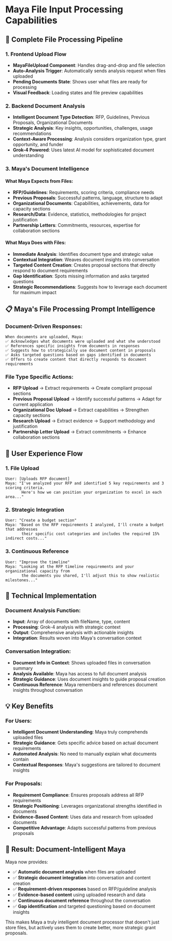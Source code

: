 # Maya File Input Processing Capabilities

## 🔄 **Complete File Processing Pipeline**

### 1. **Frontend Upload Flow**
- **MayaFileUpload Component**: Handles drag-and-drop and file selection
- **Auto-Analysis Trigger**: Automatically sends analysis request when files uploaded
- **Pending Documents State**: Shows user what files are ready for processing
- **Visual Feedback**: Loading states and file preview capabilities

### 2. **Backend Document Analysis**
- **Intelligent Document Type Detection**: RFP, Guidelines, Previous Proposals, Organizational Documents
- **Strategic Analysis**: Key insights, opportunities, challenges, usage recommendations
- **Context-Aware Processing**: Analysis considers organization type, grant opportunity, and funder
- **Grok-4 Powered**: Uses latest AI model for sophisticated document understanding

### 3. **Maya's Document Intelligence**

#### **What Maya Expects from Files:**
- **RFP/Guidelines**: Requirements, scoring criteria, compliance needs
- **Previous Proposals**: Successful patterns, language, structure to adapt
- **Organizational Documents**: Capabilities, achievements, data for capacity sections
- **Research/Data**: Evidence, statistics, methodologies for project justification
- **Partnership Letters**: Commitments, resources, expertise for collaboration sections

#### **What Maya Does with Files:**
- **Immediate Analysis**: Identifies document type and strategic value
- **Contextual Integration**: Weaves document insights into conversation
- **Targeted Content Creation**: Creates proposal sections that directly respond to document requirements
- **Gap Identification**: Spots missing information and asks targeted questions
- **Strategic Recommendations**: Suggests how to leverage each document for maximum impact

## 📋 **Maya's File Processing Prompt Intelligence**

### **Document-Driven Responses:**
```
When documents are uploaded, Maya:
✅ Acknowledges what documents were uploaded and what she understood
✅ References specific insights from documents in responses
✅ Suggests how to strategically use document content in proposals
✅ Asks targeted questions based on gaps identified in documents
✅ Offers to create content that directly responds to document requirements
```

### **File Type Specific Actions:**
- **RFP Upload** → Extract requirements → Create compliant proposal sections
- **Previous Proposal Upload** → Identify successful patterns → Adapt for current application
- **Organizational Doc Upload** → Extract capabilities → Strengthen capacity sections
- **Research Upload** → Extract evidence → Support methodology and justification
- **Partnership Letter Upload** → Extract commitments → Enhance collaboration sections

## 🎯 **User Experience Flow**

### 1. **File Upload**
```
User: [Uploads RFP document]
Maya: "I've analyzed your RFP and identified 5 key requirements and 3 scoring criteria. 
       Here's how we can position your organization to excel in each area..."
```

### 2. **Strategic Integration**
```
User: "Create a budget section"
Maya: "Based on the RFP requirements I analyzed, I'll create a budget that addresses 
       their specific cost categories and includes the required 15% indirect costs..."
```

### 3. **Continuous Reference**
```
User: "Improve the timeline"
Maya: "Looking at the RFP timeline requirements and your organizational capacity from 
       the documents you shared, I'll adjust this to show realistic milestones..."
```

## 🚀 **Technical Implementation**

### **Document Analysis Function:**
- **Input**: Array of documents with fileName, type, content
- **Processing**: Grok-4 analysis with strategic context
- **Output**: Comprehensive analysis with actionable insights
- **Integration**: Results woven into Maya's conversation context

### **Conversation Integration:**
- **Document Info in Context**: Shows uploaded files in conversation summary
- **Analysis Available**: Maya has access to full document analysis
- **Strategic Guidance**: Uses document insights to guide proposal creation
- **Continuous Reference**: Maya remembers and references document insights throughout conversation

## 💡 **Key Benefits**

### **For Users:**
- **Intelligent Document Understanding**: Maya truly comprehends uploaded files
- **Strategic Guidance**: Gets specific advice based on actual document requirements
- **Automated Analysis**: No need to manually explain what documents contain
- **Contextual Responses**: Maya's suggestions are tailored to document insights

### **For Proposals:**
- **Requirement Compliance**: Ensures proposals address all RFP requirements
- **Strategic Positioning**: Leverages organizational strengths identified in documents
- **Evidence-Based Content**: Uses data and research from uploaded documents
- **Competitive Advantage**: Adapts successful patterns from previous proposals

## 🎉 **Result: Document-Intelligent Maya**

Maya now provides:
- ✅ **Automatic document analysis** when files are uploaded
- ✅ **Strategic document integration** into conversation and content creation
- ✅ **Requirement-driven responses** based on RFP/guideline analysis
- ✅ **Evidence-based content** using uploaded research and data
- ✅ **Continuous document reference** throughout the conversation
- ✅ **Gap identification** and targeted questioning based on document insights

This makes Maya a truly intelligent document processor that doesn't just store files, but actively uses them to create better, more strategic grant proposals.